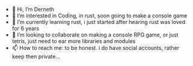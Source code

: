 - 👋 Hi, I’m Derneth
- 👀 I’m interested in Coding, in rust, soon going to make a console game
- 🌱 I’m currently learning rust, i just started after hearing rust was loved for 6 years
- 💞️ I’m looking to collaborate on making a console RPG game, or just tetris, just need to ear more libraries and modules
- 📫 How to reach me: to be honest. i do have social accounts, rather keep then private...

<!---
Derneth is a ✨ special ✨ repository because its `README.md` (this file) appears on your GitHub profile.
You can click the Preview link to take a look at your changes.
--->
